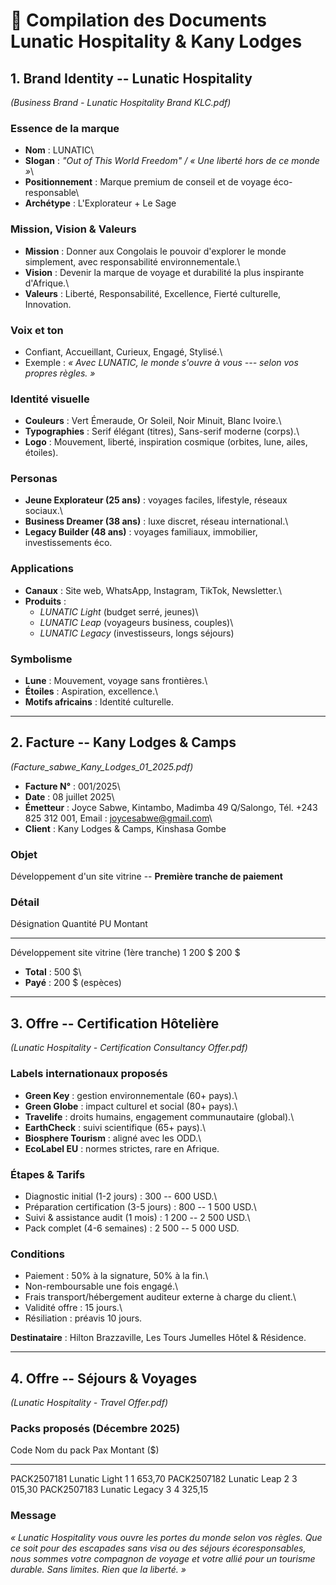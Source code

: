 # 📑 Compilation des Documents Lunatic Hospitality & Kany Lodges

## 1. Brand Identity -- Lunatic Hospitality

*(Business Brand - Lunatic Hospitality Brand KLC.pdf)*

### Essence de la marque

-   **Nom** : LUNATIC\
-   **Slogan** : *"Out of This World Freedom" / « Une liberté hors de ce
    monde »*\
-   **Positionnement** : Marque premium de conseil et de voyage
    éco-responsable\
-   **Archétype** : L'Explorateur + Le Sage

### Mission, Vision & Valeurs

-   **Mission** : Donner aux Congolais le pouvoir d'explorer le monde
    simplement, avec responsabilité environnementale.\
-   **Vision** : Devenir la marque de voyage et durabilité la plus
    inspirante d'Afrique.\
-   **Valeurs** : Liberté, Responsabilité, Excellence, Fierté
    culturelle, Innovation.

### Voix et ton

-   Confiant, Accueillant, Curieux, Engagé, Stylisé.\
-   Exemple : *« Avec LUNATIC, le monde s'ouvre à vous --- selon vos
    propres règles. »*

### Identité visuelle

-   **Couleurs** : Vert Émeraude, Or Soleil, Noir Minuit, Blanc Ivoire.\
-   **Typographies** : Serif élégant (titres), Sans-serif moderne
    (corps).\
-   **Logo** : Mouvement, liberté, inspiration cosmique (orbites, lune,
    ailes, étoiles).

### Personas

-   **Jeune Explorateur (25 ans)** : voyages faciles, lifestyle, réseaux
    sociaux.\
-   **Business Dreamer (38 ans)** : luxe discret, réseau international.\
-   **Legacy Builder (48 ans)** : voyages familiaux, immobilier,
    investissements éco.

### Applications

-   **Canaux** : Site web, WhatsApp, Instagram, TikTok, Newsletter.\
-   **Produits** :
    -   *LUNATIC Light* (budget serré, jeunes)\
    -   *LUNATIC Leap* (voyageurs business, couples)\
    -   *LUNATIC Legacy* (investisseurs, longs séjours)

### Symbolisme

-   **Lune** : Mouvement, voyage sans frontières.\
-   **Étoiles** : Aspiration, excellence.\
-   **Motifs africains** : Identité culturelle.

------------------------------------------------------------------------

## 2. Facture -- Kany Lodges & Camps

*(Facture_sabwe_Kany_Lodges_01_2025.pdf)*

-   **Facture N°** : 001/2025\
-   **Date** : 08 juillet 2025\
-   **Émetteur** : Joyce Sabwe, Kintambo, Madimba 49 Q/Salongo, Tél.
    +243 825 312 001, Email : joycesabwe@gmail.com\
-   **Client** : Kany Lodges & Camps, Kinshasa Gombe

### Objet

Développement d'un site vitrine -- **Première tranche de paiement**

### Détail

  Désignation                                 Quantité   PU       Montant
  ------------------------------------------- ---------- -------- ---------
  Développement site vitrine (1ère tranche)   1          200 \$   200 \$

-   **Total** : 500 \$\
-   **Payé** : 200 \$ (espèces)

------------------------------------------------------------------------

## 3. Offre -- Certification Hôtelière

*(Lunatic Hospitality - Certification Consultancy Offer.pdf)*

### Labels internationaux proposés

-   **Green Key** : gestion environnementale (60+ pays).\
-   **Green Globe** : impact culturel et social (80+ pays).\
-   **Travelife** : droits humains, engagement communautaire (global).\
-   **EarthCheck** : suivi scientifique (65+ pays).\
-   **Biosphere Tourism** : aligné avec les ODD.\
-   **EcoLabel EU** : normes strictes, rare en Afrique.

### Étapes & Tarifs

-   Diagnostic initial (1-2 jours) : 300 -- 600 USD.\
-   Préparation certification (3-5 jours) : 800 -- 1 500 USD.\
-   Suivi & assistance audit (1 mois) : 1 200 -- 2 500 USD.\
-   Pack complet (4-6 semaines) : 2 500 -- 5 000 USD.

### Conditions

-   Paiement : 50% à la signature, 50% à la fin.\
-   Non-remboursable une fois engagé.\
-   Frais transport/hébergement auditeur externe à charge du client.\
-   Validité offre : 15 jours.\
-   Résiliation : préavis 10 jours.

**Destinataire** : Hilton Brazzaville, Les Tours Jumelles Hôtel &
Résidence.

------------------------------------------------------------------------

## 4. Offre -- Séjours & Voyages

*(Lunatic Hospitality - Travel Offer.pdf)*

### Packs proposés (Décembre 2025)

  Code          Nom du pack      Pax   Montant (\$)
  ------------- ---------------- ----- --------------
  PACK2507181   Lunatic Light    1     1 653,70
  PACK2507182   Lunatic Leap     2     3 015,30
  PACK2507183   Lunatic Legacy   3     4 325,15

### Message

*« Lunatic Hospitality vous ouvre les portes du monde selon vos règles.
Que ce soit pour des escapades sans visa ou des séjours écoresponsables,
nous sommes votre compagnon de voyage et votre allié pour un tourisme
durable. Sans limites. Rien que la liberté. »*
